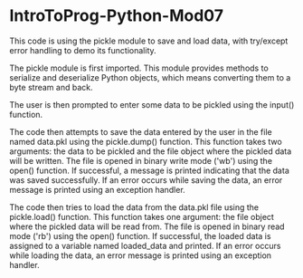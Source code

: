 # IntroToProg-Python-Mod07
This code is using the pickle module to save and load data, with try/except error handling to demo its functionality.

The pickle module is first imported. This module provides methods to serialize and deserialize Python objects, which means converting them to a byte stream and back.

The user is then prompted to enter some data to be pickled using the input() function.

The code then attempts to save the data entered by the user in the file named data.pkl using the pickle.dump() function. This function takes two arguments: the data to be pickled and the file object where the pickled data will be written. The file is opened in binary write mode ('wb') using the open() function. If successful, a message is printed indicating that the data was saved successfully. If an error occurs while saving the data, an error message is printed using an exception handler.

The code then tries to load the data from the data.pkl file using the pickle.load() function. This function takes one argument: the file object where the pickled data will be read from. The file is opened in binary read mode ('rb') using the open() function. If successful, the loaded data is assigned to a variable named loaded_data and printed. If an error occurs while loading the data, an error message is printed using an exception handler.
